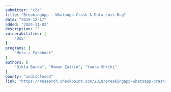 ```yaml
---
submitter: "c2a"
title: "BreakingApp – WhatsApp Crash & Data Loss Bug"
date: "2019-12-17"
added: "2024-11-03"
description: ""
vulnerabilities: [
    "DoS"
]
programs: [
    "Meta / Facebook"
]
authors: [
    "Dikla Barda", "Roman Zaikin", "Yaara Shriki"
]
bounty: "undisclosed"
link: "https://research.checkpoint.com/2019/breakingapp-whatsapp-crash-data-loss-bug/"
---
```




